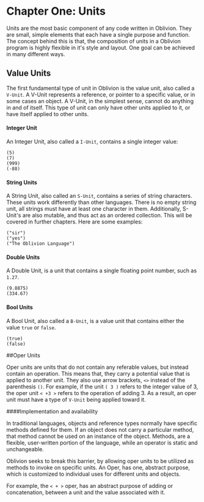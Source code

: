 # Chapter One: Units

Units are the most basic component of any code written in Oblivion. They are small, simple elements that each have a single purpose and function. The concept behind this is that, the composition of units in a Oblivion program is highly flexible in it's style and layout. One goal can be achieved in many different ways.

## Value Units

The first fundamental type of unit in Oblivion is the value unit, also called a `V-Unit`. A V-Unit represents a reference, or pointer to a specific value, or in some cases an object. A V-Unit, in the simplest sense, cannot do anything in and of itself. This type of unit can only have other units applied to it, or have itself applied to other units.

#### Integer Unit

An Integer Unit, also called a `I-Unit`, contains a single integer value:

```
(5)
(7)
(999)
(-88)
```
#### String Units

A String Unit, also called an `S-Unit`, contains a series of string characters. These units work differently than other languages. There is no empty string unit, all strings must have at least one character in them. Additionally, S-Unit's are also mutable, and thus act as an ordered collection. This will be covered in further chapters. Here are some examples:

```
("sir")
("yes")
("The Oblivion Language")
```
#### Double Units

A Double Unit, is a unit that contains a single floating point number, such as `1.27`.

```
(9.8875)
(334.67)
```

#### Bool Units

A Bool Unit, also called a `B-Unit`, is a value unit that contains either the value `true` or `false`.

```
(true)
(false)
```



##Oper Units

Oper units are units that do not contain any referable values, but instead contain an operation. This means that, they carry a potential value that is applied to another unit. They also use arrow brackets, `<>` instead of the parenthesis `()`. For example, if the unit `( 3 )` refers to the integer value of 3, the oper unit `< +3 >` refers to the operation of adding 3. As a result, an oper unit must have a type of `V-Unit` being applied toward it.

####Implementation and availability

In traditional languages, objects and reference types normally have specific methods defined for them. If an object does not carry a particular method, that method cannot be used on an instance of the object. Methods, are a flexible, user-written portion of the language, while an operator is static and unchangeable.

Oblivion seeks to break this barrier, by allowing oper units to be utilized as methods to invoke on specific units. An Oper, has one, abstract purpose, which is customized to individual uses for different units and objects.

For example, the `< + >` oper, has an abstract purpose of adding or concatenation, between a unit and the value associated with it. 